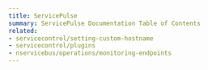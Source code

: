 ```yaml
---
title: ServicePulse
summary: ServicePulse Documentation Table of Contents
related:
- servicecontrol/setting-custom-hostname
- servicecontrol/plugins
- nservicebus/operations/monitoring-endpoints
---
```

